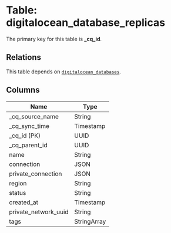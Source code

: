 # Table: digitalocean_database_replicas



The primary key for this table is **_cq_id**.

## Relations
This table depends on [`digitalocean_databases`](digitalocean_databases.md).

## Columns
| Name          | Type          |
| ------------- | ------------- |
|_cq_source_name|String|
|_cq_sync_time|Timestamp|
|_cq_id (PK)|UUID|
|_cq_parent_id|UUID|
|name|String|
|connection|JSON|
|private_connection|JSON|
|region|String|
|status|String|
|created_at|Timestamp|
|private_network_uuid|String|
|tags|StringArray|